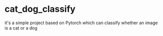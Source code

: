 # cat_dog_classify
it's a simple project based on Pytorch which can classify whether an image is a cat or a dog
